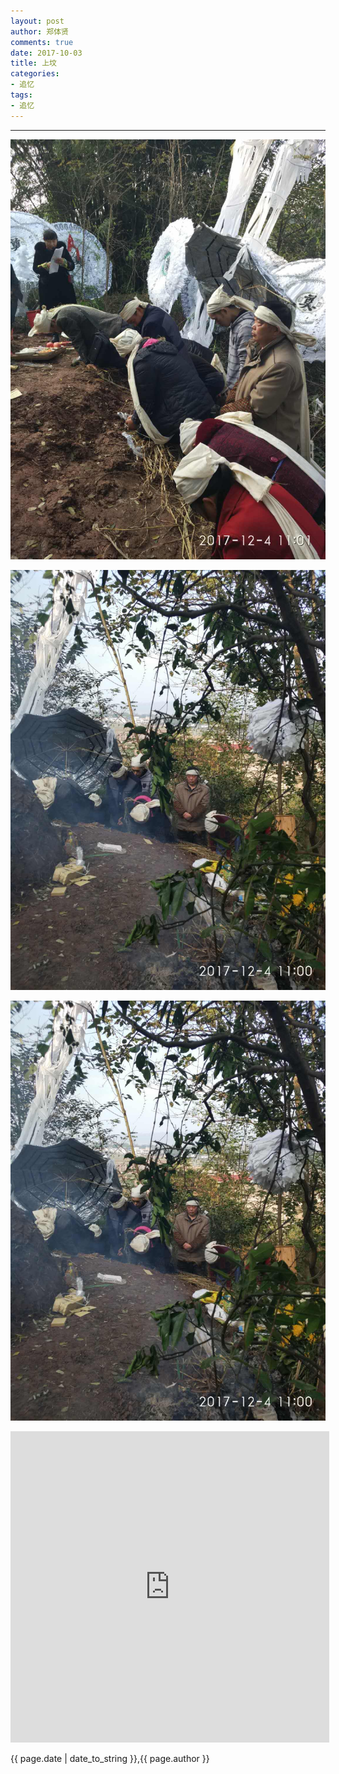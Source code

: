 ```yaml
---
layout: post
author: 郑体贤
comments: true
date: 2017-10-03
title: 上坟
categories:
- 追忆
tags:
- 追忆
---
```

---


![jpg](/media/files/20171204/外公上坟1.jpeg "jpg")

![jpg](/media/files/20171204/外公上坟2.jpeg "jpg")

![jpg](/media/files/20171204/外公上坟3.jpeg "jpg")

<iframe height="498" width="510" src="http://player.youku.com/embed/XMzIxNjYxODczMg==" frameborder="0"> </iframe>

{{ page.date | date_to_string }},{{ page.author }}

